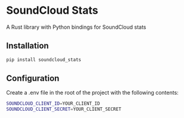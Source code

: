 # SoundCloud Stats

A Rust library with Python bindings for SoundCloud stats

## Installation

```bash
pip install soundcloud_stats
```

## Configuration

Create a .env file in the root of the project with the following contents:

```bash
SOUNDCLOUD_CLIENT_ID=YOUR_CLIENT_ID
SOUNDCLOUD_CLIENT_SECRET=YOUR_CLIENT_SECRET
```
